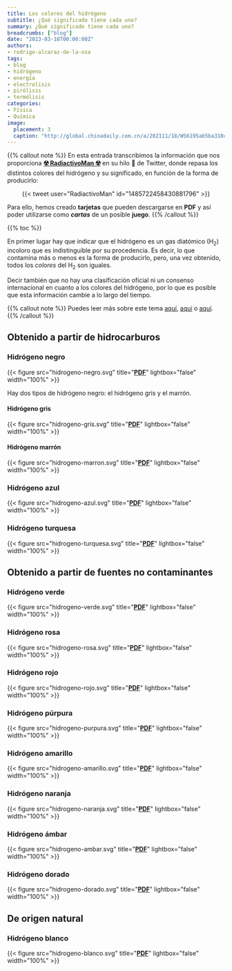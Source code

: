 ```yaml
---
title: Los colores del hidrógeno
subtitle: ¿Qué significado tiene cada uno?
summary: ¿Qué significado tiene cada uno?
breadcrumbs: ["blog"]
date: "2023-03-18T00:00:00Z"
authors:
- rodrigo-alcaraz-de-la-osa
tags:
- blog
- hidrógeno
- energía
- electrolisis
- pirólisis
- termólisis
categories:
- Física
- Química
image:
  placement: 3
  caption: "http://global.chinadaily.com.cn/a/202111/18/WS6195ab5ba310cdd39bc75fe7.html" 
---
```


{{% callout note %}}
En esta entrada transcribimos la información que nos proporciona [**☢️ RadiactivoMan ☢️**](https://twitter.com/RadiactivoMan) en su hilo 🧵 de Twitter, donde repasa los distintos colores del hidrógeno y su significado, en función de la forma de producirlo:

<div align="center">
{{< tweet user="RadiactivoMan" id="1485722458430881796" >}}
</div>

Para ello, hemos creado **tarjetas** que pueden descargarse en **PDF** y así poder utilizarse como ***cartas*** de un posible **juego**.
{{% /callout %}}

{{% toc %}}

En primer lugar hay que indicar que el hidrógeno es un gas diatómico (H<sub>2</sub>) incoloro que es indistinguible por su procedencia. Es decir, lo que contamina más o menos es la forma de producirlo, pero, una vez obtenido, todos los *colores* del H<sub>2</sub> son iguales.

Decir también que no hay una clasificación oficial ni un consenso internacional en cuanto a los colores del hidrógeno, por lo que es posible que esta información cambie a lo largo del tiempo.

{{% callout note %}}
Puedes leer más sobre este tema [aquí](https://fundaciondescubre.es/recursos/los-colores-del-hidrogeno/), [aquí](https://goodnewenergy.enagas.es/innovadores/del-gris-al-verde-los-colores-del-hidrogeno/) o [aquí](https://www.newtral.es/tipos-hidrogeno-colores-verde-azul-rosa-barmar/20221027/).
{{% /callout %}}

## Obtenido a partir de hidrocarburos

### Hidrógeno negro

{{< figure src="hidrogeno-negro.svg" title="[**PDF**](hidrogeno-negro.pdf)" lightbox="false" width="100%" >}}

Hay dos tipos de hidrógeno negro: el hidrógeno gris y el marrón.

#### Hidrógeno gris

{{< figure src="hidrogeno-gris.svg" title="[**PDF**](hidrogeno-gris.pdf)" lightbox="false" width="100%" >}}

#### Hidrógeno marrón

{{< figure src="hidrogeno-marron.svg" title="[**PDF**](hidrogeno-marron.pdf)" lightbox="false" width="100%" >}}

### Hidrógeno azul

{{< figure src="hidrogeno-azul.svg" title="[**PDF**](hidrogeno-azul.pdf)" lightbox="false" width="100%" >}}

### Hidrógeno turquesa

{{< figure src="hidrogeno-turquesa.svg" title="[**PDF**](hidrogeno-turquesa.pdf)" lightbox="false" width="100%" >}}

## Obtenido a partir de fuentes no contaminantes

### Hidrógeno verde

{{< figure src="hidrogeno-verde.svg" title="[**PDF**](hidrogeno-verde.pdf)" lightbox="false" width="100%" >}}

### Hidrógeno rosa

{{< figure src="hidrogeno-rosa.svg" title="[**PDF**](hidrogeno-rosa.pdf)" lightbox="false" width="100%" >}}

### Hidrógeno rojo

{{< figure src="hidrogeno-rojo.svg" title="[**PDF**](hidrogeno-rojo.pdf)" lightbox="false" width="100%" >}}

### Hidrógeno púrpura

{{< figure src="hidrogeno-purpura.svg" title="[**PDF**](hidrogeno-purpura.pdf)" lightbox="false" width="100%" >}}

### Hidrógeno amarillo

{{< figure src="hidrogeno-amarillo.svg" title="[**PDF**](hidrogeno-amarillo.pdf)" lightbox="false" width="100%" >}}

### Hidrógeno naranja

{{< figure src="hidrogeno-naranja.svg" title="[**PDF**](hidrogeno-naranja.pdf)" lightbox="false" width="100%" >}}

### Hidrógeno ámbar

{{< figure src="hidrogeno-ambar.svg" title="[**PDF**](hidrogeno-ambar.pdf)" lightbox="false" width="100%" >}}

### Hidrógeno dorado

{{< figure src="hidrogeno-dorado.svg" title="[**PDF**](hidrogeno-dorado.pdf)" lightbox="false" width="100%" >}}

## De origen natural

### Hidrógeno blanco

{{< figure src="hidrogeno-blanco.svg" title="[**PDF**](hidrogeno-blanco.pdf)" lightbox="false" width="100%" >}}